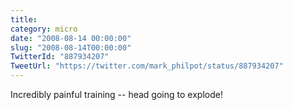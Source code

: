 ```yaml
---
title: 
category: micro
date: "2008-08-14 00:00:00"
slug: "2008-08-14T00:00:00"
TwitterId: "887934207"
TweetUrl: "https://twitter.com/mark_philpot/status/887934207"
---
```


Incredibly painful training -- head going to explode!

